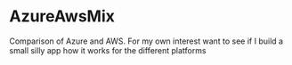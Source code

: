# AzureAwsMix
Comparison of Azure and AWS. For my own interest want to see if I build a small silly app how it works for the different platforms
